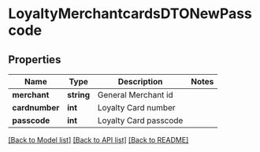 # LoyaltyMerchantcardsDTONewPasscode

## Properties
Name | Type | Description | Notes
------------ | ------------- | ------------- | -------------
**merchant** | **string** | General Merchant id | 
**cardnumber** | **int** | Loyalty Card number | 
**passcode** | **int** | Loyalty Card passcode | 

[[Back to Model list]](../README.md#documentation-for-models) [[Back to API list]](../README.md#documentation-for-api-endpoints) [[Back to README]](../README.md)


